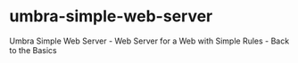 # umbra-simple-web-server
Umbra Simple Web Server - Web Server for a Web with Simple Rules - Back to the Basics
